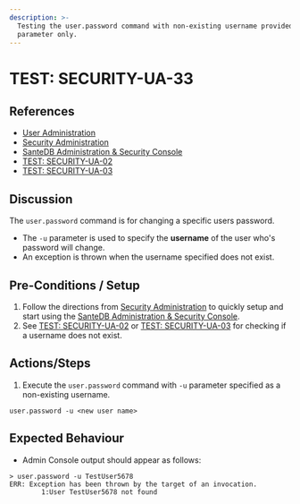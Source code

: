 ```yaml
---
description: >-
  Testing the user.password command with non-existing username provided as -u
  parameter only.
---
```


# TEST: SECURITY-UA-33

## References

* [User Administration](../../../../../operations/host-administration/santedb-icdr-admin-console/user-administration.md)
* [Security Administration](../../../../../operations/security-administration/#demo-environment) 
* [SanteDB Administration & Security Console](../../../../../operations/host-administration/santedb-icdr-admin-console/)
* [TEST: SECURITY-UA-02](test-security-ua-02.md)
* [TEST: SECURITY-UA-03](test-security-ua-03.md)

## Discussion

The `user.password` command is for changing a specific users password. 

* The `-u` parameter is used to specify the **username** of the user who's password will change. 
* An exception is thrown when the username specified does not exist. 

## Pre-Conditions / Setup

1. Follow the directions from [Security Administration](../../../../../operations/security-administration/#demo-environment) to quickly setup and start using the [SanteDB Administration & Security Console](../../../../../operations/host-administration/santedb-icdr-admin-console/).
2. See [TEST: SECURITY-UA-02](test-security-ua-02.md) or [TEST: SECURITY-UA-03](test-security-ua-03.md) for checking if a username does not exist.

## Actions/Steps

1. Execute the `user.password` command with `-u` parameter specified as a non-existing username.

```text
user.password -u <new user name>
```

## Expected Behaviour

* Admin Console output should appear as follows:

```text
> user.password -u TestUser5678
ERR: Exception has been thrown by the target of an invocation.
        1:User TestUser5678 not found
```

